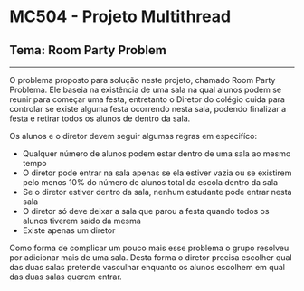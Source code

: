 # MC504 - Projeto Multithread

## Tema: Room Party Problem

---

O problema proposto para solução neste projeto, chamado Room Party Problema. Ele baseia na existência de uma sala na qual alunos podem se reunir para começar uma festa, entretanto o Diretor do colégio cuida para controlar se existe alguma festa ocorrendo nesta sala, podendo finalizar a festa e retirar todos os alunos de dentro da sala.

Os alunos e o diretor devem seguir algumas regras em especifíco:

- Qualquer número de alunos podem estar dentro de uma sala ao mesmo tempo
- O diretor pode entrar na sala apenas se ela estiver vazia ou se existirem pelo menos 10% do número de alunos total da escola dentro da sala
- Se o diretor estiver dentro da sala, nenhum estudante pode entrar nesta sala
- O diretor só deve deixar a sala que parou a festa quando todos os alunos tiverem saído da mesma
- Existe apenas um diretor

Como forma de complicar um pouco mais esse problema o grupo resolveu por adicionar mais de uma sala. Desta forma o diretor precisa escolher qual das duas salas pretende vasculhar enquanto os alunos escolhem em qual das duas salas querem entrar.


